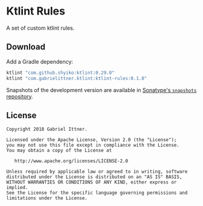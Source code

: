 # Ktlint Rules

A set of custom ktlint rules.

## Download

Add a Gradle dependency:

```groovy
ktlint "com.github.shyiko:ktlint:0.29.0"
ktlint "com.gabrielittner.ktlint:ktlint-rules:0.1.0"
```

Snapshots of the development version are available in [Sonatype's `snapshots` repository][snap].

## License

```
Copyright 2018 Gabriel Ittner.

Licensed under the Apache License, Version 2.0 (the "License");
you may not use this file except in compliance with the License.
You may obtain a copy of the License at

   http://www.apache.org/licenses/LICENSE-2.0

Unless required by applicable law or agreed to in writing, software
distributed under the License is distributed on an "AS IS" BASIS,
WITHOUT WARRANTIES OR CONDITIONS OF ANY KIND, either express or implied.
See the License for the specific language governing permissions and
limitations under the License.
```



 [snap]: https://oss.sonatype.org/content/repositories/snapshots/
